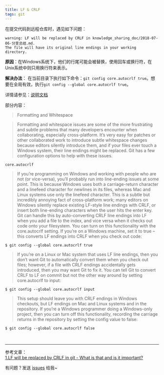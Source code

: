 ```yaml
---
title: LF & CRLF
tags: git
---
```


在提交代码到远程仓库时，遇见如下问题：

```
warning: LF will be replaced by CRLF in knowledge_sharing_doc/2018-07-06-分享总结.md.
The file will have its original line endings in your working directory.
```

**原因**：在Windows系统下，他们的行尾可能会被替换，使用回车或换行符，在Unix系统中则只用换行符来表示。 

**解决办法**： 在当前目录下执行如下命令：`git config core.autocrlf true`。想要在全局有效，执行`git config --global core.autocrlf true`。

详情请参见：[说明文档](https://git-scm.com/book/en/v2/Customizing-Git-Git-Configuration#Formatting-and-Whitespace)

部分内容：
> Formatting and Whitespace

> Formatting and whitespace issues are some of the more frustrating and subtle problems that many developers encounter when collaborating, especially cross-platform. It’s very easy for patches or other collaborated work to introduce subtle whitespace changes because editors silently introduce them, and if your files ever touch a Windows system, their line endings might be replaced. Git has a few configuration options to help with these issues.
```
core.autocrlf
```
>If you’re programming on Windows and working with people who are not (or vice-versa), you’ll probably run into line-ending issues at some point. This is because Windows uses both a carriage-return character and a linefeed character for newlines in its files, whereas Mac and Linux systems use only the linefeed character. This is a subtle but incredibly annoying fact of cross-platform work; many editors on Windows silently replace existing LF-style line endings with CRLF, or insert both line-ending characters when the user hits the enter key.
Git can handle this by auto-converting CRLF line endings into LF when you add a file to the index, and vice versa when it checks out code onto your filesystem. You can turn on this functionality with the core.autocrlf setting. If you’re on a Windows machine, set it to true – this converts LF endings into CRLF when you check out code:
```
$ git config --global core.autocrlf true
```
>If you’re on a Linux or Mac system that uses LF line endings, then you don’t want Git to automatically convert them when you check out files; however, if a file with CRLF endings accidentally gets introduced, then you may want Git to fix it. You can tell Git to convert CRLF to LF on commit but not the other way around by setting core.autocrlf to input:
```
$ git config --global core.autocrlf input
```
>This setup should leave you with CRLF endings in Windows checkouts, but LF endings on Mac and Linux systems and in the repository.
If you’re a Windows programmer doing a Windows-only project, then you can turn off this functionality, recording the carriage returns in the repository by setting the config value to false:
```
$ git config --global core.autocrlf false
```

<br>

---
参考文章：  
[1.LF will be replaced by CRLF in git - What is that and is it important?](https://stackoverflow.com/questions/5834014/lf-will-be-replaced-by-crlf-in-git-what-is-that-and-is-it-important)  

有问题？发送 [issues](https://syt-honey.github.io/about/) 给我~
